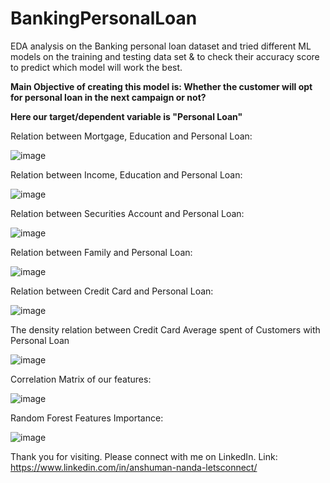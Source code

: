 # BankingPersonalLoan
EDA analysis on the Banking personal loan dataset and tried different ML models on the training and testing data set &amp; to check their accuracy score to predict which model will work the best.

**Main Objective of creating this model is: Whether the customer will opt for personal loan in the next campaign or not?**

**Here our target/dependent variable is "Personal Loan"**

Relation between Mortgage, Education and Personal Loan:

![image](https://user-images.githubusercontent.com/77232224/113011816-cbc97980-9197-11eb-9927-38532af9aacd.png)

Relation between Income, Education and Personal Loan:

![image](https://user-images.githubusercontent.com/77232224/113011997-fadfeb00-9197-11eb-9a3a-345d23aca9a5.png)

Relation between Securities Account and Personal Loan:

![image](https://user-images.githubusercontent.com/77232224/113012200-2e227a00-9198-11eb-8e15-09414dd13386.png)

Relation between Family and Personal Loan:

![image](https://user-images.githubusercontent.com/77232224/113012295-41cde080-9198-11eb-8939-1768f19d28cb.png)

Relation between Credit Card and Personal Loan:

![image](https://user-images.githubusercontent.com/77232224/113012353-50b49300-9198-11eb-8e3a-990725976859.png)

The density relation between Credit Card Average spent of Customers with Personal Loan

![image](https://user-images.githubusercontent.com/77232224/113012631-92453e00-9198-11eb-8588-d720c34c7967.png)

Correlation Matrix of our features:

![image](https://user-images.githubusercontent.com/77232224/113012809-bef95580-9198-11eb-8e02-1bb30ef06e6f.png)

Random Forest Features Importance:

![image](https://user-images.githubusercontent.com/77232224/113012977-e6502280-9198-11eb-855a-b1d29e4bb039.png)


Thank you for visiting. Please connect with me on LinkedIn.
Link: https://www.linkedin.com/in/anshuman-nanda-letsconnect/


